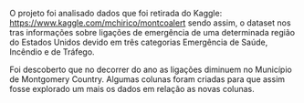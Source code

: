 O projeto foi analisado dados que foi retirada do Kaggle: https://www.kaggle.com/mchirico/montcoalert
sendo assim, o dataset nos tras informações sobre ligações de emergência de uma determinada região do Estados Unidos
devido em três categorias Emergência de Saúde, Incêndio e de Tráfego.

Foi descoberto que no decorrer do ano as ligações diminuem no Município de Montgomery Country. Algumas colunas foram
criadas para que assim fosse explorado um mais os dados em relação as novas colunas.

